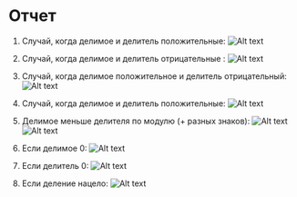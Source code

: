 # Отчет

1. Cлучай, когда делимое и делитель положительные:
 ![Alt text](image/image.png)

2. Cлучай, когда делимое и делитель отрицательные :
![Alt text](image/image-3.png)

3. Cлучай, когда делимое положительное и делитель отрицательный:
![Alt text](image/image-2.png)

4. Cлучай, когда делимое и делитель положительные:
![Alt text](image/image-1.png)

5. Делимое меньше делителя по модулю (+ разных знаков):
![Alt text](image/image-4.png)
![Alt text](image/image-5.png)

6. Если делимое 0:
![Alt text](image/image-6.png)

7. Если делитель 0:
![Alt text](image/image-7.png)

8. Если деление нацело:
![Alt text](image/image-8.png)


